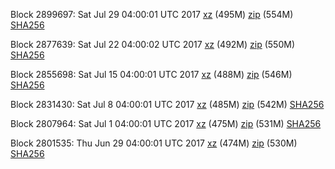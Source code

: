 Block 2899697: Sat Jul 29 04:00:01 UTC 2017 [xz](https://transfer.sh/15TWih/bootstrap.dat.20170729.tar.xz) (495M) [zip](https://transfer.sh/DZDkN/bootstrap.dat.20170729.zip) (554M) [SHA256](https://transfer.sh/U5vKy/sha256.txt)

Block 2877639: Sat Jul 22 04:00:02 UTC 2017 [xz](https://transfer.sh/8XCUu/bootstrap.dat.20170722.tar.xz) (492M) [zip](https://transfer.sh/oRmJU/bootstrap.dat.20170722.zip) (550M) [SHA256](https://transfer.sh/Owu8F/sha256.txt)

Block 2855698: Sat Jul 15 04:00:01 UTC 2017 [xz](https://transfer.sh/1EeDC/bootstrap.dat.20170715.tar.xz) (488M) [zip](https://transfer.sh/GFhut/bootstrap.dat.20170715.zip) (546M) [SHA256](https://transfer.sh/e7eUv/sha256.txt)

Block 2831430: Sat Jul  8 04:00:01 UTC 2017 [xz](https://transfer.sh/7qjIJ/bootstrap.dat.20170708.tar.xz) (485M) [zip](https://transfer.sh/o5Vr2/bootstrap.dat.20170708.zip) (542M) [SHA256](https://transfer.sh/8f8U3/sha256.txt)

Block 2807964: Sat Jul  1 04:00:01 UTC 2017 [xz](https://transfer.sh/13YJVR/bootstrap.dat.20170701.tar.xz) (475M) [zip](https://transfer.sh/bR8ki/bootstrap.dat.20170701.zip) (531M) [SHA256](https://transfer.sh/KEsL7/sha256.txt)

Block 2801535: Thu Jun 29 04:00:01 UTC 2017 [xz](https://transfer.sh/Ufqns/bootstrap.dat.20170629.tar.xz) (474M) [zip](https://transfer.sh/VMGbP/bootstrap.dat.20170629.zip) (530M) [SHA256](https://transfer.sh/wR8bk/sha256.txt)

